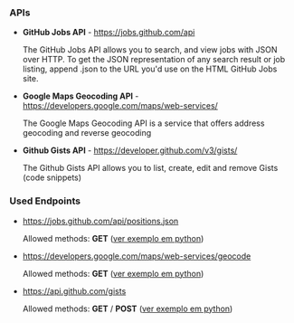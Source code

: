 

### APIs

* **GitHub Jobs API** - https://jobs.github.com/api

    The GitHub Jobs API allows you to search, and view jobs with JSON
    over HTTP.
    To get the JSON representation of any search result or job listing,
     append .json to the URL you'd use on the HTML GitHub Jobs site.

* **Google Maps Geocoding API** - https://developers.google.com/maps/web-services/

    The Google Maps Geocoding API is a service that offers address geocoding and reverse geocoding

* **Github Gists API** - https://developer.github.com/v3/gists/

    The Github Gists API allows you to list, create, edit and remove Gists (code snippets)


### Used Endpoints

* https://jobs.github.com/api/positions.json

    Allowed methods: **GET** ([ver exemplo em python](https://github.com/Guilherme2020/TEP-Atividade01/blob/master/github.py))
* https://developers.google.com/maps/web-services/geocode

    Allowed methods: **GET** ([ver exemplo em python](https://github.com/Guilherme2020/TEP-Atividade01/blob/master/maps.py))
* https://api.github.com/gists

    Allowed methods: **GET** / **POST** ([ver exemplo em python](https://github.com/Guilherme2020/TEP-Atividade01/blob/master/gists.py))


